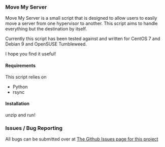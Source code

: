 
### Move My Server

Move My Server is a small script that is designed to allow users to easily move a server from one hypervisor to another. This script aims to handle everything but the destination by itself.

Currently this script has been tested against and written for CentOS 7 and Debian 9 and OpenSUSE Tumbleweed.

I hope you find it useful!

#### Requirements

This script relies on
- Python
- rsync

#### Installation

unzip and run!

### Issues / Bug Reporting

All bugs can be submitted over at [The Github Issues page for this project](https://github.com/Deminarcis/move-my-server/issues)
